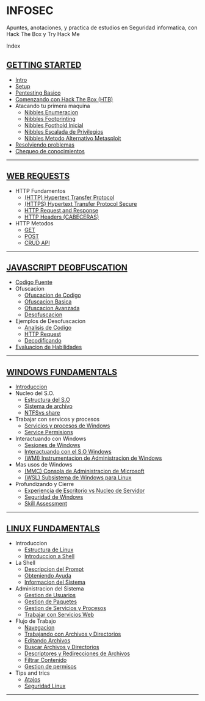 # INFOSEC
Apuntes, anotaciones, y practica de estudios en Seguridad informatica, con Hack The Box y Try Hack Me

Index

## [GETTING STARTED](https://github.com/jcca1992/INFOSEC/blob/main/Getting%20Started/README.md)

+ [Intro](https://github.com/jcca1992/INFOSEC/blob/main/Getting%20Started/Intro.md)
+ [Setup](https://github.com/jcca1992/INFOSEC/blob/main/Getting%20Started/Setup.md)
+ [Pentesting Basico](https://github.com/jcca1992/INFOSEC/blob/main/Getting%20Started/Pentesting-Basic.md)
+ [Comenzando con Hack The Box (HTB)](https://github.com/jcca1992/INFOSEC/blob/main/Getting%20Started/Comenzando-HackTheBox(HTB).md)
+ Atacando tu primera maquina
    + [Nibbles Enumeracion](https://github.com/jcca1992/INFOSEC/blob/main/Getting%20Started/Nibbles-enum.md)
    + [Nibbles Footprinting](https://github.com/jcca1992/INFOSEC/blob/main/Getting%20Started/Nibbles-Web-Footprinting.md)
    + [Nibbles Foothold Inicial](https://github.com/jcca1992/INFOSEC/blob/main/Getting%20Started/Nibbles-Foothold-Inicial.md)
    + [Nibbles Escalada de Privilegios](https://github.com/jcca1992/INFOSEC/blob/main/Getting%20Started/Nibbles-Escalada-Privilegios.md)
    + [Nibbles Metodo Alternativo Metasploit](https://github.com/jcca1992/INFOSEC/blob/main/Getting%20Started/Nibbles-Alternativo-Metaesploit.md)
+ [Resolviendo problemas](https://github.com/jcca1992/INFOSEC/blob/main/Getting%20Started/Resolviendo-Problemas.md)
+ [Chequeo de conocimientos](https://github.com/jcca1992/INFOSEC/blob/main/Getting%20Started/Knowledge-Check.md)
___

## [WEB REQUESTS](https://github.com/jcca1992/INFOSEC/blob/main/Web%20Requests/README.md)

+ HTTP Fundamentos
    + [(HTTP) Hypertext Transfer Protocol](https://github.com/jcca1992/INFOSEC/blob/main/Web%20Requests/Hypertext-Transfer-Protocol(HTTP).md)
    + [(HTTPS) Hypertext Transfer Protocol Secure](https://github.com/jcca1992/INFOSEC/blob/main/Web%20Requests/Hypertext-Transfer-Protocol-Secure(HTTPS).md)
    + [HTTP Request and Response](https://github.com/jcca1992/INFOSEC/blob/main/Web%20Requests/HTTP-Request-Response.md)
    + [HTTP Headers (CABECERAS)](https://github.com/jcca1992/INFOSEC/blob/main/Web%20Requests/HTTP-Headers-md)
+ HTTP Metodos
    + [GET](https://github.com/jcca1992/INFOSEC/blob/main/Web%20Requests/GET.md)
    + [POST](https://github.com/jcca1992/INFOSEC/blob/main/Web%20Requests/POST.md)
    + [CRUD API](https://github.com/jcca1992/INFOSEC/blob/main/Web%20Requests/CRUD-API.md)
___

## [JAVASCRIPT DEOBFUSCATION](https://github.com/jcca1992/INFOSEC/blob/main/JavaScript%20Deobfuscation/README.md)

+ [Codigo Fuente](https://github.com/jcca1992/INFOSEC/blob/main/JavaScript%20Deobfuscation/Codigo-Fuente.md)
+ Ofuscacion
    + [Ofuscacion de Codigo](https://github.com/jcca1992/INFOSEC/blob/main/JavaScript%20Deobfuscation/Ofuscacion-Codigo.md)
    + [Ofuscacion Basica](https://github.com/jcca1992/INFOSEC/blob/main/JavaScript%20Deobfuscation/Ofuscacion-Basica.md)
    + [Ofuscacion Avanzada](https://github.com/jcca1992/INFOSEC/blob/main/JavaScript%20Deobfuscation/Ofuscacion-Avanzada.md)
    + [Desofuscacion](https://github.com/jcca1992/INFOSEC/blob/main/JavaScript%20Deobfuscation/Desofuscacion.md)
+ Ejemplos de Desofuscacion
    + [Analisis de Codigo](https://github.com/jcca1992/INFOSEC/blob/main/JavaScript%20Deobfuscation/Analisis-Codigo.md)
    + [HTTP Request](https://github.com/jcca1992/INFOSEC/blob/main/JavaScript%20Deobfuscation/HTTP-Request.md)
    + [Decodificando](https://github.com/jcca1992/INFOSEC/blob/main/JavaScript%20Deobfuscation/Decodificando.md)
+ [Evaluacion de Habilidades](https://github.com/jcca1992/INFOSEC/blob/main/JavaScript%20Deobfuscation/Evaluacion-Habilidades.md)
___

## [WINDOWS FUNDAMENTALS](https://github.com/jcca1992/INFOSEC/blob/main/Windows%20Fundamentals/README.md)

+ [Introduccion](https://github.com/jcca1992/INFOSEC/blob/main/Windows%20Fundamentals/Intro-Windows.md)
+ Nucleo del S.O.
    + [Estructura del S.O](https://github.com/jcca1992/INFOSEC/blob/main/Windows%20Fundamentals/Estructura-Del-SO.md)
    + [Sistema de archivo](https://github.com/jcca1992/INFOSEC/blob/main/Windows%20Fundamentals/Sistema-De-Archivo.md)
    + [NTFSvs share](https://github.com/jcca1992/INFOSEC/blob/main/Windows%20Fundamentals/NTFS-vs-Permisos-Compartidos.md)
+ Trabajar con servicos y procesos
    + [Servicios y procesos de Windows](https://github.com/jcca1992/INFOSEC/blob/main/Windows%20Fundamentals/Win-service-process.md) 
    + [Service Permisions](https://github.com/jcca1992/INFOSEC/blob/main/Windows%20Fundamentals/Service-Permissions.md)
+ Interactuando con Windows
    + [Sesiones de Windows](https://github.com/jcca1992/INFOSEC/blob/main/Windows%20Fundamentals/Win-Sessions.md)
    + [Interactuando con el S.O Windows](https://github.com/jcca1992/INFOSEC/blob/main/Windows%20Fundamentals/Interacting-Win.md)
    + [(WMI) Instrumentacion de Administracion de Windows](https://github.com/jcca1992/INFOSEC/blob/main/Windows%20Fundamentals/Win-Mngmt-Instru(WMI).md)
+ Mas usos de Windows
    + [(MMC) Consola de Administracion de Microsoft](https://github.com/jcca1992/INFOSEC/blob/main/Windows%20Fundamentals/MS-Mngmt-Console(MMC).md)
    + [(WSL) Subsistema de Windows para Linux](https://github.com/jcca1992/INFOSEC/blob/main/Windows%20Fundamentals/Win-SubSyst-Linux(WSL).md)
+ Profundizando y Cierre
    + [Experiencia de Escritorio vs Nucleo de Servidor](https://github.com/jcca1992/INFOSEC/blob/main/Windows%20Fundamentals/Desk-xperience-server-core.md)
    + [Seguridad de Windows](https://github.com/jcca1992/INFOSEC/blob/main/Windows%20Fundamentals/Win-Security.md)
    + [Skill Assessment](https://github.com/jcca1992/INFOSEC/blob/main/Windows%20Fundamentals/Skill-Assessment.md)
___

## [LINUX FUNDAMENTALS](https://github.com/jcca1992/INFOSEC/blob/main/Windows%20Fundamentals/README.md)

+ Introduccion
    + [Estructura de Linux](https://github.com/jcca1992/INFOSEC/blob/main/Linux%20Fundamentals/Estructura-Linux.md)
    + [Introduccion a Shell](https://github.com/jcca1992/INFOSEC/blob/main/Linux%20Fundamentals/Intro-Shell.md)
+ La Shell
    + [Descripcion del Prompt](https://github.com/jcca1992/INFOSEC/blob/main/Linux%20Fundamentals/Prompt-Description.md)
    + [Obteniendo Ayuda](https://github.com/jcca1992/INFOSEC/blob/main/Linux%20Fundamentals/Getting-Help.md)
    + [Informacion del Sistema](https://github.com/jcca1992/INFOSEC/blob/main/Linux%20Fundamentals/System-Info.md)
+ Administracion del Sistema
    + [Gestion de Usuarios](https://github.com/jcca1992/INFOSEC/blob/main/Linux%20Fundamentals/User-Management.md)
    + [Gestion de Paquetes](https://github.com/jcca1992/INFOSEC/blob/main/Linux%20Fundamentals/Package-Management.md)
    + [Gestion de Servicios y Procesos](https://github.com/jcca1992/INFOSEC/blob/main/Linux%20Fundamentals/Service-Process-Management.md)
    + [Trabajar con Servicios Web](https://github.com/jcca1992/INFOSEC/blob/main/Linux%20Fundamentals/Work-Web-Service.md)
+ Flujo de Trabajo
    + [Navegacion](https://github.com/jcca1992/INFOSEC/blob/main/Linux%20Fundamentals/Navigation.md)
    + [Trabajando con Archivos y Directorios](https://github.com/jcca1992/INFOSEC/blob/main/Linux%20Fundamentals/Work-File-Directories.md)
    + [Editando Archivos](https://github.com/jcca1992/INFOSEC/blob/main/Linux%20Fundamentals/Editing-Files.md)
    + [Buscar Archivos y Directorios](https://github.com/jcca1992/INFOSEC/blob/main/Linux%20Fundamentals/Find-Files-Directories.md)
    + [Descriptores y Redirecciones de Archivos](https://github.com/jcca1992/INFOSEC/blob/main/Linux%20Fundamentals/File-Descriptors-Redireccion.md)
    + [Filtrar Contenido](https://github.com/jcca1992/INFOSEC/blob/main/Linux%20Fundamentals/Filter-Contents.md)
    + [Gestion de permisos](https://github.com/jcca1992/INFOSEC/blob/main/Linux%20Fundamentals/Perm-Management.md)
+ Tips and trics
    + [Atajos](https://github.com/jcca1992/INFOSEC/blob/main/Linux%20Fundamentals/Shorcuts.md)
    + [Seguridad Linux](https://github.com/jcca1992/INFOSEC/blob/main/Linux%20Fundamentals/Linux-Security.md)
___

